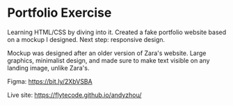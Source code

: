 # Portfolio Exercise
Learning HTML/CSS by diving into it. Created a fake portfolio website based on a mockup I designed. Next step: responsive design.

Mockup was designed after an older version of Zara's website. Large graphics, minimalist design, and made sure 
to make text visible on any landing image, unlike Zara's.

Figma: https://bit.ly/2XbVSBA

Live site: https://flytecode.github.io/andyzhou/
